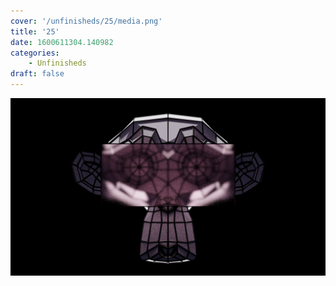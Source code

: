 ```yaml
---
cover: '/unfinisheds/25/media.png'
title: '25'
date: 1600611304.140982
categories:
    - Unfinisheds
draft: false
---
```


![](media.png)

                
